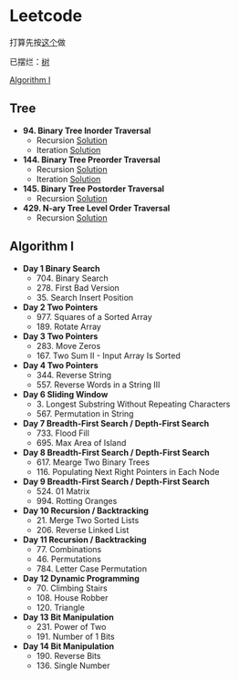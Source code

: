 # Leetcode

打算先按[这个](https://zxi.mytechroad.com/blog/leetcode-problem-categories/)做

已摆烂：[树](#tree)

[Algorithm I](#algorithm-i)

## Tree
+ **94. Binary Tree Inorder Traversal**
  + Recursion [Solution](https://github.com/xdnyb/Leetcode/blob/main/Problems/94Recursion.py)
  + Iteration [Solution](https://github.com/xdnyb/Leetcode/blob/main/Problems/94Iteration.py)
+ **144. Binary Tree Preorder Traversal**
  + Recursion [Solution](https://github.com/xdnyb/Leetcode/blob/main/Problems/144Recursion.py)
  + Iteration [Solution](https://github.com/xdnyb/Leetcode/blob/main/Problems/144Iteration.py)
+ **145. Binary Tree Postorder Traversal**
  + Recursion [Solution](https://github.com/xdnyb/Leetcode/blob/main/Problems/145Recursion.py)
+ **429. N-ary Tree Level Order Traversal**
  + Recursion [Solution](https://github.com/xdnyb/Leetcode/blob/main/Problems/429Recursion.py)

## Algorithm I
+ **Day 1 Binary Search**
  + 704\. Binary Search
  + 278\. First Bad Version
  + 35\. Search Insert Position
+ **Day 2 Two Pointers**
  + 977\. Squares of a Sorted Array
  + 189\. Rotate Array
+ **Day 3 Two Pointers**
  + 283\. Move Zeros
  + 167\. Two Sum II - Input Array Is Sorted
+ **Day 4 Two Pointers**
  + 344\. Reverse String
  + 557\. Reverse Words in a String III
+ **Day 6 Sliding Window**
  + 3\. Longest Substring Without Repeating Characters
  + 567\. Permutation in String
+ **Day 7 Breadth-First Search / Depth-First Search**
  + 733\. Flood Fill
  + 695\. Max Area of Island
+ **Day 8 Breadth-First Search / Depth-First Search**
  + 617\. Mearge Two Binary Trees
  + 116\. Populating Next Right Pointers in Each Node
+ **Day 9 Breadth-First Search / Depth-First Search**
  + 524\. 01 Matrix
  + 994\. Rotting Oranges
+ **Day 10 Recursion / Backtracking**
  + 21\. Merge Two Sorted Lists
  + 206\. Reverse Linked List
+ **Day 11 Recursion / Backtracking**
  + 77\. Combinations
  + 46\. Permutations
  + 784\. Letter Case Permutation
+ **Day 12 Dynamic Programming**
  + 70\. Climbing Stairs
  + 108\. House Robber
  + 120\. Triangle
+ **Day 13 Bit Manipulation**
  + 231\. Power of Two
  + 191\. Number of 1 Bits
+ **Day 14 Bit Manipulation**
  + 190\. Reverse Bits
  + 136\. Single Number
